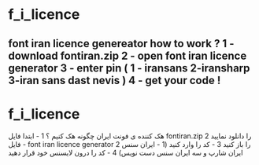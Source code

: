 # f_i_licence
font iran licence genereator
how to work ? 
1 - download fontiran.zip
2 - open font iran licence generator
3 - enter pin ( 1 - iransans 2-iransharp 3-iran sans dast nevis )
4 - get your code ! 
--------------------------------------------------------------------------------------------------------------------------
# f_i_licence 
هک کننده ی فونت ایران 
چگونه هک کنیم ؟
1 - ابتدا فایل fontiran.zip را دانلود نمایید
2 - فایل font iran licence generator را باز کنید 
3 - کد را وارد کنید (1 - ایران سنس 2 ایران  شارپ و سه ایران سنس دست نویس)
4 - کد را درون لایسنس خود قرار دهید 
